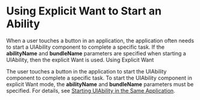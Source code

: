 # Using Explicit Want to Start an Ability

When a user touches a button in an application, the application often needs to start a UIAbility component to complete a specific task. If the **abilityName** and **bundleName** parameters are specified when starting a UIAbility, then the explicit Want is used. Using Explicit Want

The user touches a button in the application to start the UIAbility component to complete a specific task. To start the UIAbility component in explicit Want mode, the **abilityName** and **bundleName** parameters must be specified. For details, see [Starting UIAbility in the Same Application](uiability-intra-device-interaction.md#starting-uiability-in-the-same-application).
